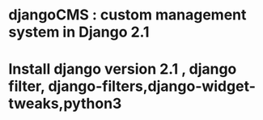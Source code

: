# djangoCMS : custom management system in Django 2.1
# Install django version 2.1 , django filter, django-filters,django-widget-tweaks,python3
